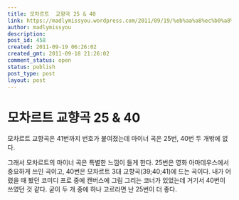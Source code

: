 ```yaml
---
title: 모차르트  교향곡 25 & 40
link: https://madlymissyou.wordpress.com/2011/09/19/%eb%aa%a8%ec%b0%a8%eb%a5%b4%ed%8a%b8-%ea%b5%90%ed%96%a5%ea%b3%a1-25-40/
author: madlymissyou
description: 
post_id: 458
created: 2011-09-19 06:26:02
created_gmt: 2011-09-18 21:26:02
comment_status: open
status: publish
post_type: post
layout: post
---
```


# 모차르트  교향곡 25 & 40

모차르트 교향곡은 41번까지 번호가 붙여졌는데 마이너 곡은 25번, 40번 두 개밖에 없다.

그래서 모차르트의 마이너 곡은 특별한 느낌이 들게 한다. 25번은 영화 아마데우스에서 중요하게 쓰인 곡이고, 40번은 모차르트 3대 교향곡(39;40;41)에 드는 곡이다. 내가 어렸을 때 봤던 코미디 프로 중에 캔버스에 그림 그리는 코너가 있었는데 거기서 40번이 쓰였던 것 같다. 굳이 두 개 중에 하나 고르라면 난 25번이 더 좋다.